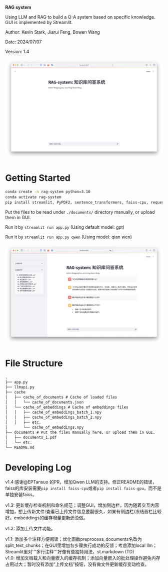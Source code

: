 **RAG system**

Using LLM and RAG to build a Q-A system based on specific knowledge. GUI is implemented by Streamlit.

Author: Kevin Stark, Jiarui Feng, Bowen Wang

Date: 2024/07/07

Version: 1.4

![overview](./image/overview.png)

# Getting Started

```sh
conda create -n rag-system python=3.10
conda activate rag-system
pip install streamlit, PyPDF2, sentence_transformers, faiss-cpu, requests, langchain, dashscope # dashscope for qianwen
```

Put the files to be read under `./documents/` directory manually, or upload them in GUI.

Run it by `streamlit run app.py` (Using default model: gpt) 

Run it by `streamlit run app.py qwen` (Using model: qian wen) 

![running](./image/running.png)

# File Structure

```
.
├── app.py
├── llmapi.py
├── cache
│   ├── cache_of_documents # Cache of loaded files
│   │   └── cache_of_documents.json
│   └── cache_of_embeddings # Cache of embeddings files
│   │   ├── cache_of_embeddings_batch_1.npy
│   │   ├── cache_of_embeddings_batch_2.npy
│   │   ├── etc.
│       └── cache_of_embeddings.npy
├── documents # Put the files manually here, or upload them in GUI.
│   ├── documents_1.pdf
│   └── etc.
└── README.md
```

# Developing Log

v1.4:感谢@EPTansuo 的PR，增加Qwen LLM的支持。修正README的错误，faiss的库安装需要`pip install faiss-cpu`或者`pip install faiss-gpu`，而不是单独安装faiss。

v1.3: 更新缓存检查机制和命名规范；调整GUI，增加侧边栏，因为随着交互内容增加，想上传新文件/查看已上传文件信息要翻很久，如果有侧边栏/冻结首栏比较好。embeddings的缓存增量更新还没做。

v1.2: 添加上传文件功能。  

v1.1: 添加多个注释方便阅读；优化函数preprocess_documents名改为split_text_chunks；在GUI里增加各步骤执行成功的反馈；考虑添加local llm；Streamlit里对'''多行注释'''好像有些独特用法，st.markdown (TD)  
v1.0: 增加文档载入和向量嵌入的缓存机制；添加向量嵌入的批处理操作避免内存占用过大；暂时没有添加“上传文档”按钮，没有做文件更新缓存变动检查。
